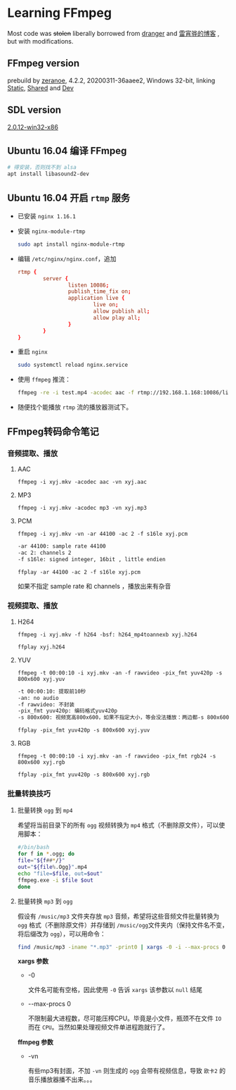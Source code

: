 # Learning FFmpeg

Most code was <del>stolen</del> liberally  borrowed from [dranger](http://dranger.com/ffmpeg/ffmpeg.html) and [雷宵骅的博客](https://blog.csdn.net/leixiaohua1020) , but with modifications.

## FFmpeg version

prebuild by [zeranoe](https://ffmpeg.zeranoe.com/builds/), 4.2.2, 20200311-36aaee2, Windows 32-bit, linking [Static](https://ffmpeg.zeranoe.com/builds/win32/static/ffmpeg-20200311-36aaee2-win32-static.zip), [Shared](https://ffmpeg.zeranoe.com/builds/win32/shared/ffmpeg-20200311-36aaee2-win32-shared.zip) and [Dev](https://ffmpeg.zeranoe.com/builds/win32/dev/ffmpeg-20200311-36aaee2-win32-dev.zip)

## SDL version

[2.0.12-win32-x86](http://www.libsdl.org/release/SDL2-devel-2.0.12-VC.zip)

## Ubuntu 16.04 编译 FFmpeg

```bash
# 得安装，否则找不到 alsa
apt install libasound2-dev

```

## Ubuntu 16.04 开启 `rtmp` 服务

* 已安装 `nginx 1.16.1`
* 安装 `nginx-module-rtmp`
    ```bash
    sudo apt install nginx-module-rtmp
    ```
* 编辑 `/etc/nginx/nginx.conf`，追加

    ```conf
    rtmp {
            server {
                    listen 10086;
                    publish_time_fix on;
                    application live {
                            live on;
                            allow publish all;
                            allow play all;
                    }
            }
    }
    ```
* 重启 `nginx`
    ```bash
    sudo systemctl reload nginx.service
    ```
* 使用 `ffmpeg` 推流：
    ```bash
    ffmpeg -re -i test.mp4 -acodec aac -f rtmp://192.168.1.168:10086/live/test
    ```
* 随便找个能播放 `rtmp` 流的播放器测试下。

## FFmpeg转码命令笔记

### 音频提取、播放

1. AAC
    
    `ffmpeg -i xyj.mkv -acodec aac -vn xyj.aac`

2. MP3

    `ffmpeg -i xyj.mkv -acodec mp3 -vn xyj.mp3`

4. PCM

    `ffmpeg -i xyj.mkv -vn -ar 44100 -ac 2 -f s16le xyj.pcm`

    ```txt
    -ar 44100: sample rate 44100
    -ac 2: channels 2
    -f s16le: signed integer, 16bit , little endien
    ```

    `ffplay -ar 44100 -ac 2 -f s16le xyj.pcm`

    如果不指定 sample rate 和 channels ，播放出来有杂音

### 视频提取、播放


1. H264

    `ffmpeg -i xyj.mkv -f h264 -bsf: h264_mp4toannexb xyj.h264`

    `ffplay xyj.h264`

2. YUV

    `ffmpeg -t 00:00:10 -i xyj.mkv -an -f rawvideo -pix_fmt yuv420p -s 800x600 xyj.yuv`

    ```txt
    -t 00:00:10: 提取前10秒
    -an: no audio
    -f rawvideo: 不封装
    -pix_fmt yuv420p: 编码格式yuv420p
    -s 800x600: 视频宽高800x600，如果不指定大小，等会没法播放：两边都-s 800x600才能正确播放
    ```

    `ffplay -pix_fmt yuv420p -s 800x600 xyj.yuv`

3. RGB

    `ffmpeg -t 00:00:10 -i xyj.mkv -an -f rawvideo -pix_fmt rgb24 -s 800x600 xyj.rgb`

    `ffplay -pix_fmt yuv420p -s 800x600 xyj.rgb`

### 批量转换技巧

1. 批量转换 `ogg` 到 `mp4`

    希望将当前目录下的所有 `ogg` 视频转换为 `mp4` 格式（不删除原文件），可以使用脚本：
    ```bash
    #/bin/bash
    for f in *.ogg; do
    file="${f##*/}"
    out="${file%.Ogg}".mp4
    echo "file=$file, out=$out"
    ffmpeg.exe -i $file $out
    done
    ```

2. 批量转换 `mp3` 到 `ogg`

    假设有 `/music/mp3` 文件夹存放 `mp3` 音频，希望将这些音频文件批量转换为 `ogg` 格式（不删除原文件）并存储到 `/music/ogg`文件夹内（保持文件名不变，将后缀改为 `ogg`），可以用命令：
    ```bash
    find /music/mp3 -iname "*.mp3" -print0 | xargs -0 -i --max-procs 0 sh -c 'ffmpeg.exe -hide_banner -y -loglevel warning -vn -i "{}" "/music/ogg/`basename "{}" .mp3`.ogg"'
    ```

    **xargs 参数**
    * -0

        文件名可能有空格，因此使用 `-0` 告诉 `xargs` 该参数以 `null` 结尾
    * --max-procs 0

        不限制最大进程数，尽可能压榨CPU。毕竟是小文件，瓶颈不在文件 `IO` 而在 `CPU`。当然如果处理视频文件单进程跑就行了。

    **ffmpeg 参数**
    * -vn

        有些mp3有封面，不加 `-vn` 则生成的 `ogg` 会带有视频信息，导致 `欧卡2` 的音乐播放器播不出来。。。

